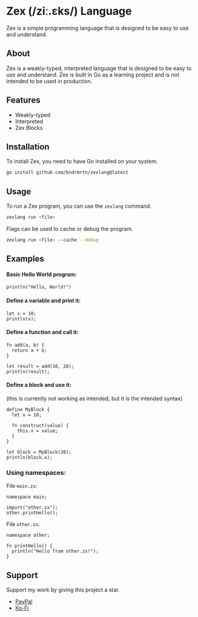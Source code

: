 # Zex (/ziː.ɛks/) Language

Zex is a simple programming language
that is designed to be easy to use and understand.

## About

Zex is a weakly-typed, interpreted language that is designed to be easy to use and understand.
Zex is built in Go as a learning project and is not intended to be used in production.

## Features

- Weakly-typed
- Interpreted
- Zex Blocks

## Installation

To install Zex, you need to have Go installed on your system.

```bash
go install github.com/bndrmrtn/zexlang@latest
```

## Usage

To run a Zex program, you can use the `zexlang` command.

```bash
zexlang run <file>
```

Flags can be used to cache or debug the program.

```bash
zexlang run <file> --cache --debug
```

## Examples

#### Basic Hello World program:

```zex
println("Hello, World!")
```

#### Define a variable and print it:

```zex
let x = 10;
println(x);
```

#### Define a function and call it:

```zex
fn add(a, b) {
  return a + b;
}

let result = add(10, 20);
println(result);
```

#### Define a block and use it:
(this is currently not working as intended, but it is the intended syntax)

```zex
define MyBlock {
  let x = 10;

  fn construct(value) {
    this.x = value;
  }
}

let block = MyBlock(20);
println(block.x);
```

### Using namespaces:

File `main.zx`:
```zex
namespace main;

import("other.zx");
other.printHello();
```

File `other.zx`:
```zex
namespace other;

fn printHello() {
  println("Hello from other.zx!");
}
```

## Support

Support my work by giving this project a star.

- [PayPal](https://www.paypal.me/instasiteshu)
- [Ko-Fi](https://ko-fi.com/bndrmrtn)

